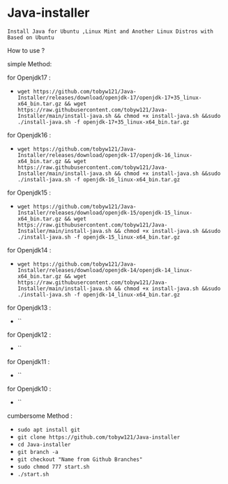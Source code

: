 # Java-installer
`Install Java for Ubuntu ,Linux Mint and Another Linux Distros with Based on Ubuntu`

 How to use ?
 
  simple Method:
 
 for Openjdk17 :
* `wget https://github.com/tobyw121/Java-Installer/releases/download/openjdk-17/openjdk-17+35_linux-x64_bin.tar.gz && wget https://raw.githubusercontent.com/tobyw121/Java-Installer/main/install-java.sh && chmod +x install-java.sh &&sudo ./install-java.sh -f openjdk-17+35_linux-x64_bin.tar.gz`

for Openjdk16 :
* `wget https://github.com/tobyw121/Java-Installer/releases/download/openjdk-17/openjdk-16_linux-x64_bin.tar.gz && wget https://raw.githubusercontent.com/tobyw121/Java-Installer/main/install-java.sh && chmod +x install-java.sh &&sudo ./install-java.sh -f openjdk-16_linux-x64_bin.tar.gz`

for Openjdk15 :
* `wget https://github.com/tobyw121/Java-Installer/releases/download/openjdk-15/openjdk-15_linux-x64_bin.tar.gz && wget https://raw.githubusercontent.com/tobyw121/Java-Installer/main/install-java.sh && chmod +x install-java.sh &&sudo ./install-java.sh -f openjdk-15_linux-x64_bin.tar.gz`

for Openjdk14 :
* `wget https://github.com/tobyw121/Java-Installer/releases/download/openjdk-14/openjdk-14_linux-x64_bin.tar.gz && wget https://raw.githubusercontent.com/tobyw121/Java-Installer/main/install-java.sh && chmod +x install-java.sh &&sudo ./install-java.sh -f openjdk-14_linux-x64_bin.tar.gz`

for Openjdk13 :
* ``

for Openjdk12 :
* ``

for Openjdk11 :
* ``

for Openjdk10 :
* ``



 cumbersome Method :
* `sudo apt install git`
* `git clone https://github.com/tobyw121/Java-installer`
* `cd Java-installer`
* `git branch -a`
* `git checkout "Name from Github Branches" `
* `sudo chmod 777 start.sh`
* `./start.sh`
#
